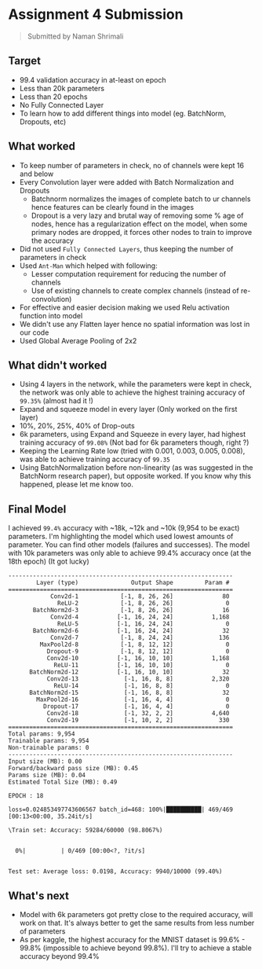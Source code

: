 # Assignment 4 Submission

> Submitted by Naman Shrimali

## Target
* 99.4 validation accuracy in at-least on epoch
* Less than 20k parameters
* Less than 20 epochs
* No Fully Connected Layer
* To learn how to add different things into model (eg. BatchNorm, Dropouts, etc)

## What worked
* To keep number of parameters in check, no of channels were kept 16 and below
* Every Convolution layer were added with Batch Normalization and Dropouts
  - Batchnorm normalizes the images of complete batch to ur channels hence features can be  clearly found in the images
  - Dropout is a very lazy and brutal way of removing some % age of nodes, hence has a regularization effect on the model, when some primary nodes are dropped, it forces other nodes to train to improve the accuracy
* Did not used `Fully Connected Layers`, thus keeping the number of parameters in check
* Used `Ant-Man` which helped with following:
  - Lesser computation requirement for reducing the number of channels 
  - Use of existing channels to create complex channels (instead of re-convolution)
* For effective and easier decision making we used Relu activation function into model
* We didn't use any Flatten layer hence no spatial information was lost in our code
* Used Global Average Pooling of 2x2

## What didn't worked
* Using 4 layers in the network, while the parameters were kept in check, the network was only able to achieve the highest training accuracy of `99.35%` (almost had it !)
* Expand and squeeze model in every layer (Only worked on the first layer)
* 10%, 20%, 25%, 40% of Drop-outs
* 6k parameters, using Expand and Squeeze in every layer, had highest training accuracy of `99.08%` (Not bad for 6k parameters though, right ?)
* Keeping the Learning Rate low (tried with 0.001, 0.003, 0.005, 0.008), was able to achieve training accuracy of `99.35`
* Using BatchNormalization before non-linearity (as was suggested in the BatchNorm research paper), but opposite worked. If you know why this happened, please let me know too.

## Final Model
I achieved `99.4%` accuracy with ~18k, ~12k and ~10k (9,954 to be exact) parameters. I'm highlighting the model which used lowest amounts of parameter. You can find other models (failures and successes).
The model with 10k parameters was only able to achieve 99.4% accuracy once (at the 18th epoch) (It got lucky)

```
----------------------------------------------------------------
        Layer (type)               Output Shape         Param #
================================================================
            Conv2d-1            [-1, 8, 26, 26]              80
              ReLU-2            [-1, 8, 26, 26]               0
       BatchNorm2d-3            [-1, 8, 26, 26]              16
            Conv2d-4           [-1, 16, 24, 24]           1,168
              ReLU-5           [-1, 16, 24, 24]               0
       BatchNorm2d-6           [-1, 16, 24, 24]              32
            Conv2d-7            [-1, 8, 24, 24]             136
         MaxPool2d-8            [-1, 8, 12, 12]               0
           Dropout-9            [-1, 8, 12, 12]               0
           Conv2d-10           [-1, 16, 10, 10]           1,168
             ReLU-11           [-1, 16, 10, 10]               0
      BatchNorm2d-12           [-1, 16, 10, 10]              32
           Conv2d-13             [-1, 16, 8, 8]           2,320
             ReLU-14             [-1, 16, 8, 8]               0
      BatchNorm2d-15             [-1, 16, 8, 8]              32
        MaxPool2d-16             [-1, 16, 4, 4]               0
          Dropout-17             [-1, 16, 4, 4]               0
           Conv2d-18             [-1, 32, 2, 2]           4,640
           Conv2d-19             [-1, 10, 2, 2]             330
================================================================
Total params: 9,954
Trainable params: 9,954
Non-trainable params: 0
----------------------------------------------------------------
Input size (MB): 0.00
Forward/backward pass size (MB): 0.45
Params size (MB): 0.04
Estimated Total Size (MB): 0.49
```

```
EPOCH : 18

loss=0.024853497743606567 batch_id=468: 100%|██████████| 469/469 [00:13<00:00, 35.24it/s]

\Train set: Accuracy: 59284/60000 (98.8067%)


  0%|          | 0/469 [00:00<?, ?it/s]


Test set: Average loss: 0.0198, Accuracy: 9940/10000 (99.40%)
```

## What's next
* Model with 6k parameters got pretty close to the required accuracy, will work on that. It's always better to get the same results from less number of parameters
* As per kaggle, the highest accuracy for the MNIST dataset is 99.6% - 99.8% (impossible to achieve beyond 99.8%). I'll try to achieve a stable accuracy beyond 99.4%


